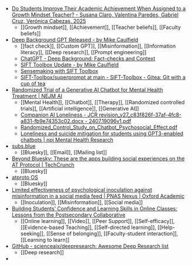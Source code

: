- [Do Students Improve Their Academic Achievement When Assigned to a Growth Mindset Teacher? - Susana Claro, Valentina Paredes, Gabriel Cruz, Verónica Cabezas, 2025](https://journals.sagepub.com/doi/abs/10.3102/0013189X251333775)
	- [[Growth mindset]], [[Achievement]], [[Teacher beliefs]], [[Faculty beliefs]]
- [Deep Background GPT Released - by Mike Caulfield](https://mikecaulfield.substack.com/p/deep-background-gpt-released)
	- [[fact check]], [[Custom GPT]], [[Misinformation]], [[Information literacy]], [[Deep research]], [[Prompt engineering]]
	- [ChatGPT - Deep Background: Fact-checks and Context](https://chatgpt.com/g/g-684fa334fb0c8191910d50a70baad796-deep-background-fact-checks-and-context?model=o3)
	- [SIFT Toolbox Update - by Mike Caulfield](https://mikecaulfield.substack.com/p/sift-toolbox-update)
	- [Sensemaking with SIFT Toolbox](https://checkplease.neocities.org/)
	- [SIFT-Toolbox/superprompt at main - SIFT-Toolbox - Gitea: Git with a cup of tea](https://gitea.com/mcaulfield/SIFT-Toolbox/src/branch/main/superprompt)
- [Randomized Trial of a Generative AI Chatbot for Mental Health Treatment | NEJM AI](https://ai.nejm.org/doi/full/10.1056/AIoa2400802)
	- [[Mental Health]], [[Chatbot]], [[Therapy]], [[Randomized controlled trials]], [[Artificial intelligence]], [[Generative AI]]
	- [Companion AI Loneliness - JCR revision_v27_c83f826f-37af-4fc8-a831-fb9e74353c02.docx - 2407.19096v1.pdf](https://arxiv.org/pdf/2407.19096)
	- [Randomized_Control_Study_on_Chatbot_Psychosocial_Effect.pdf](https://dam-prod2.media.mit.edu/x/2025/03/21/Randomized_Control_Study_on_Chatbot_Psychosocial_Effect.pdf)
	- [Loneliness and suicide mitigation for students using GPT3-enabled chatbots | npj Mental Health Research](https://www.nature.com/articles/s44184-023-00047-6)
- [subs.blue](https://subs.blue/)
	- [[Bluesky]], [[Email]], [[Mailing list]]
- [Beyond Bluesky: These are the apps building social experiences on the AT Protocol | TechCrunch](https://techcrunch.com/2025/06/13/beyond-bluesky-these-are-the-apps-building-social-experiences-on-the-at-protocol/)
	- [[Bluesky]]
- [atproto OS](https://github.com/atproto-os)
	- [[Bluesky]]
- [Limited effectiveness of psychological inoculation against misinformation in a social media feed | PNAS Nexus | Oxford Academic](https://academic.oup.com/pnasnexus/article/4/6/pgaf172/8151956?login=true)
	- [[Inoculation]], [[Misinformation]], [[Social media]]
- [Building Students’ Confidence and Learning Skills in Online Classes: Lessons from the Postsecondary Collaborative](https://ccrc.tc.columbia.edu/presentation/building-students-confidence-learning-skills.html)
	- [[Online learning]], [[Video]], [[Peer Support]], [[Self-efficacy]], [[Evidence-based Teaching]], [[Self-directed learning]], [[Help-seeking]], [[Sense of belonging]], [[Faculty-student interaction]], [[Learning to learn]]
- [GitHub - scienceaix/deepresearch: Awesome Deep Research list](https://github.com/scienceaix/deepresearch)
	- [[Deep research]]
-